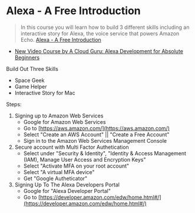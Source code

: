 # Alexa - A Free Introduction

> In this course you will learn how to build 3 different skills including an interactive story for Alexa, the voice service that powers Amazon Echo. [Alexa - A Free Introduction](https://acloud.guru/learn/intro-alexa-free)

- [New Video Course by A Cloud Guru: Alexa Development for Absolute Beginners](https://developer.amazon.com/blogs/post/TxQY6H9XJJQHVF/New-Video-Course-by-A-Cloud-Guru-Alexa-Development-for-Absolute-Beginners)

Build Out Three Skills

- Space Geek
- Game Helper
- Interactive Story for Mac

Steps:

1. Signing up to Amazon Web Services
   - Google for Amazon Web Services
   - Go to [https://aws.amazon.com/](https://aws.amazon.com/)
   - Select "Create an AWS Account" || "Create a Free Account"
   - Sign in to the Amazon Web Services Management Console
2. Secure account with Multi Factor Authetication 
   - Select under "Security & Identity", "Identity & Access Management (IAM), Manage User Access and Encryption Keys"
   - Select "Activate MFA on your root account"
   - Select "A virtual MFA device"
   - Get "Google Autheticator"
3. Signing Up To The Alexa Developers Portal
   - Google for "Alexa Developer Portal"
   - Go to [https://developer.amazon.com/edw/home.html#/](https://developer.amazon.com/edw/home.html#/)
   